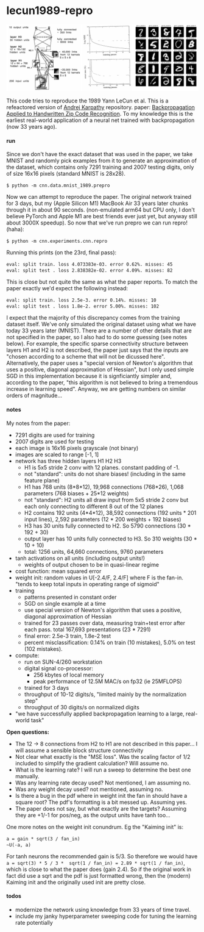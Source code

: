 
# lecun1989-repro

![teaser](lecun1989.png)

This code tries to reproduce the 1989 Yann LeCun et al. This is a refeactored version of [Andrej Karpathy](https://github.com/karpathy/lecun1989-repro) repository. paper: [Backpropagation Applied to Handwritten Zip Code Recognition](http://yann.lecun.com/exdb/publis/pdf/lecun-89e.pdf). To my knowledge this is the earliest real-world application of a neural net trained with backpropagation (now 33 years ago).

#### run

Since we don't have the exact dataset that was used in the paper, we take MNIST and randomly pick examples from it to generate an approximation of the dataset, which contains only 7291 training and 2007 testing digits, only of size 16x16 pixels (standard MNIST is 28x28).

```
$ python -m cnn.data.mnist_1989.prepro
```

Now we can attempt to reproduce the paper. The original network trained for 3 days, but my (Apple Silicon M1) MacBook Air 33 years later chunks through it in about 90 seconds. (non-emulated arm64 but CPU only, I don't believe PyTorch and Apple M1 are best friends ever just yet, but anyway still about 3000X speedup). So now that we've run prepro we can run repro! (haha):

```
$ python -m cnn.experiments.cnn.repro
```

Running this prints (on the 23rd, final pass):

```
eval: split train. loss 4.073383e-03. error 0.62%. misses: 45
eval: split test . loss 2.838382e-02. error 4.09%. misses: 82
```

This is close but not quite the same as what the paper reports. To match the paper exactly we'd expect the following instead:

```
eval: split train. loss 2.5e-3. error 0.14%. misses: 10
eval: split test . loss 1.8e-2. error 5.00%. misses: 102
```

I expect that the majority of this discrepancy comes from the training dataset itself. We've only simulated the original dataset using what we have today 33 years later (MNIST). There are a number of other details that are not specified in the paper, so I also had to do some guessing (see notes below). For example, the specific sparse connectivity structure between layers H1 and H2 is not described, the paper just says that the inputs are "chosen according to a scheme that will not be dicussed here". Alternatively, the paper uses a "special version of Newton's algorithm that uses a positive, diagonal approximation of Hessian", but I only used simple SGD in this implementation because it is signficiantly simpler and, according to the paper, "this algorithm is not believed to bring a tremendous increase in learning speed". Anyway, we are getting numbers on similar orders of magnitude...

#### notes

My notes from the paper:

- 7291 digits are used for training
- 2007 digits are used for testing
- each image is 16x16 pixels grayscale (not binary)
- images are scaled to range [-1, 1]
- network has three hidden layers H1 H2 H3
    - H1 is 5x5 stride 2 conv with 12 planes. constant padding of -1.
    - not "standard": units do not share biases! (including in the same feature plane)
    - H1 has 768 units (8\*8\*12), 19,968 connections (768\*26), 1,068 parameters (768 biases + 25\*12 weights)
    - not "standard": H2 units all draw input from 5x5 stride 2 conv but each only connecting to different 8 out of the 12 planes
    - H2 contains 192 units (4\*4\*12), 38,592 connections (192 units * 201 input lines), 2,592 parameters (12 * 200 weights + 192 biases)
    - H3 has 30 units fully connected to H2. So 5790 connections (30 * 192 + 30)
    - output layer has 10 units fully connected to H3. So 310 weights (30 * 10 + 10)
    - total: 1256 units, 64,660 connections, 9760 parameters
- tanh activations on all units (including output units!)
    - weights of output chosen to be in quasi-linear regime
- cost function: mean squared error
- weight init: random values in U[-2.4/F, 2.4/F] where F is the fan-in. "tends to keep total inputs in operating range of sigmoid"
- training
    - patterns presented in constant order
    - SGD on single example at a time
    - use special version of Newton's algorithm that uses a positive, diagonal approximation of Hessian
    - trained for 23 passes over data, measuring train+test error after each pass. total 167,693 presentations (23 * 7291)
    - final error: 2.5e-3 train, 1.8e-2 test
    - percent misclassification: 0.14% on train (10 mistakes), 5.0% on test (102 mistakes).
- compute:
    - run on SUN-4/260 workstation
    - digital signal co-processor:
        - 256 kbytes of local memory
        - peak performance of 12.5M MAC/s on fp32 (ie 25MFLOPS)
    - trained for 3 days
    - throughput of 10-12 digits/s, "limited mainly by the normalization step"
    - throughput of 30 digits/s on normalized digits
- "we have successfully applied backpropagation learning to a large, real-world task"

**Open questions:**

- The 12 -> 8 connections from H2 to H1 are not described in this paper... I will assume a sensible block structure connectivity
- Not clear what exactly is the "MSE loss". Was the scaling factor of 1/2 included to simplify the gradient calculation? Will assume no.
- What is the learning rate? I will run a sweep to determine the best one manually.
- Was any learning rate decay used? Not mentioned, I am assuming no.
- Was any weight decay used? not mentioned, assuming no.
- Is there a bug in the pdf where in weight init the fan in should have a square root? The pdf's formatting is a bit messed up. Assuming yes.
- The paper does not say, but what exactly are the targets? Assuming they are +1/-1 for pos/neg, as the output units have tanh too...

One more notes on the weight init conundrum. Eg the "Kaiming init" is:

```
a = gain * sqrt(3 / fan_in)
~U(-a, a)
```

For tanh neurons the recommended gain is 5/3. So therefore we would have `a = sqrt(3) * 5 / 3 *  sqrt(1 / fan_in) = 2.89 * sqrt(1 / fan_in)`, which is close to what the paper does (gain 2.4). So if the original work in fact did use a sqrt and the pdf is just formatted wrong, then the (modern) Kaiming init and the originally used init are pretty close.

#### todos

- modernize the network using knowledge from 33 years of time travel.
- include my janky hyperparameter sweeping code for tuning the learning rate potentially
